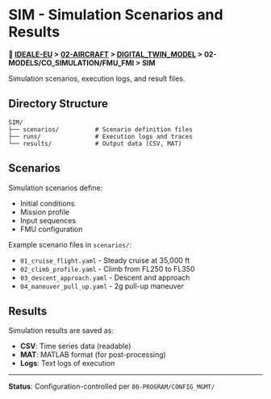 # SIM - Simulation Scenarios and Results

**📍 [IDEALE-EU](../../../../../) > [02-AIRCRAFT](../../../../) > [DIGITAL_TWIN_MODEL](../../../) > 02-MODELS/CO_SIMULATION/FMU_FMI > SIM**

Simulation scenarios, execution logs, and result files.

## Directory Structure

```
SIM/
├── scenarios/          # Scenario definition files
├── runs/               # Execution logs and traces
└── results/            # Output data (CSV, MAT)
```

## Scenarios

Simulation scenarios define:
- Initial conditions
- Mission profile
- Input sequences
- FMU configuration

Example scenario files in `scenarios/`:
- `01_cruise_flight.yaml` - Steady cruise at 35,000 ft
- `02_climb_profile.yaml` - Climb from FL250 to FL350
- `03_descent_approach.yaml` - Descent and approach
- `04_maneuver_pull_up.yaml` - 2g pull-up maneuver

## Results

Simulation results are saved as:
- **CSV**: Time series data (readable)
- **MAT**: MATLAB format (for post-processing)
- **Logs**: Text logs of execution

---

**Status**: Configuration-controlled per `00-PROGRAM/CONFIG_MGMT/`
